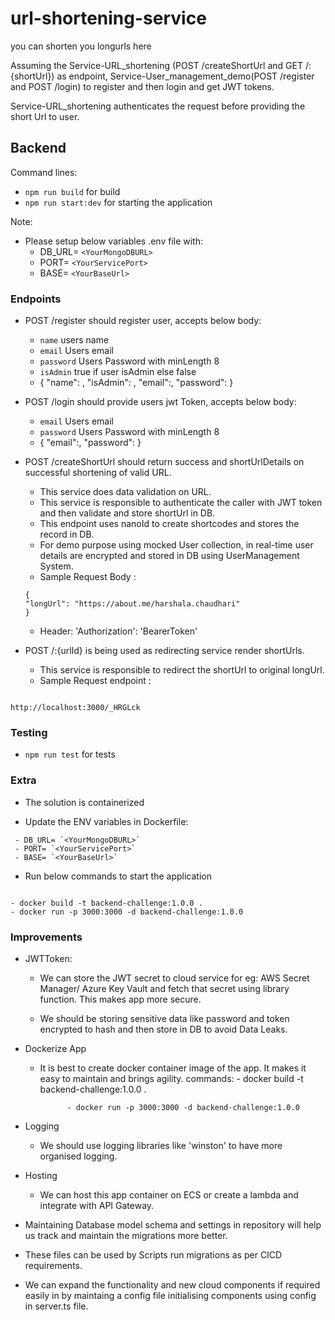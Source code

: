 # url-shortening-service

you can shorten you longurls here

Assuming the Service-URL_shortening (POST /createShortUrl and GET /:{shortUrl}) as endpoint,
Service-User_management_demo(POST /register and POST /login) to register and then login and get JWT tokens.

Service-URL_shortening authenticates the request before providing the short Url to user.

## Backend

Command lines:

- `npm run build` for build
- `npm run start:dev` for starting the application

Note:

- Please setup below variables .env file with:
  - DB_URL= `<YourMongoDBURL>`
  - PORT= `<YourServicePort>`
  - BASE= `<YourBaseUrl>`

### Endpoints

- POST /register should register user, accepts below body:
  - `name` users name
  - `email` Users email
  - `password` Users Password with minLength 8
  - `isAdmin` true if user isAdmin else false
  - {
    "name": <name>,
	  "isAdmin": <booleanvalue>,
    "email":<email>,
    "password":<password>
    }

- POST /login should provide users jwt Token, accepts below body:
  - `email` Users email
  - `password` Users Password with minLength 8
  - {
    "email":<email>,
    "password":<password>
    }
  

- POST /createShortUrl should return success and shortUrlDetails on successful shortening of valid URL.

  - This service does data validation on URL.
  - This service is responsible to authenticate the caller with JWT token and then validate and store shortUrl in DB.
  - This endpoint uses nanoId to create shortcodes and stores the record in DB.
  - For demo purpose using mocked User collection, in real-time user details are encrypted and stored in DB using UserManagement System.
  - Sample Request Body :

  ```
  {
  "longUrl": "https://about.me/harshala.chaudhari"
  }
  ```

  - Header: 'Authorization': 'BearerToken'

- POST /:{urlId} is being used as redirecting service render shortUrls.
  - This service is responsible to redirect the shortUrl to original longUrl.
  - Sample Request endpoint :

```

http://localhost:3000/_HRGLck

```

### Testing

- `npm run test` for tests

### Extra

- The solution is containerized

- Update the ENV variables in Dockerfile:

```
 - DB_URL= `<YourMongoDBURL>`
 - PORT= `<YourServicePort>`
 - BASE= `<YourBaseUrl>`
```

- Run below commands to start the application

```

- docker build -t backend-challenge:1.0.0 .
- docker run -p 3000:3000 -d backend-challenge:1.0.0

```

### Improvements

- JWTToken:

  - We can store the JWT secret to cloud service for eg: AWS Secret Manager/ Azure Key Vault and fetch that secret using library function. This makes app more secure.

  - We should be storing sensitive data like password and token encrypted to hash and then store in DB to avoid Data Leaks.

- Dockerize App

  - It is best to create docker container image of the app. It makes it easy to maintain and brings agility.
    commands: - docker build -t backend-challenge:1.0.0 .

              - docker run -p 3000:3000 -d backend-challenge:1.0.0

- Logging

  - We should use logging libraries like 'winston' to have more organised logging.

- Hosting

  - We can host this app container on ECS or create a lambda and integrate with API Gateway.

- Maintaining Database model schema and settings in repository will help us track and maintain the migrations more better.
- These files can be used by Scripts run migrations as per CICD requirements.

- We can expand the functionality and new cloud components if required easily in by maintaing a config file
  initialising components using config in server.ts file.
